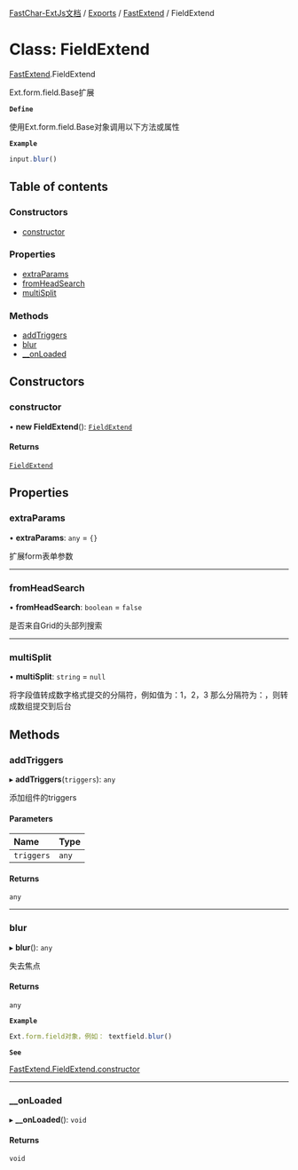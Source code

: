 [FastChar-ExtJs文档](../README.md) / [Exports](../modules.md) / [FastExtend](../modules/FastExtend.md) / FieldExtend

# Class: FieldExtend

[FastExtend](../modules/FastExtend.md).FieldExtend

Ext.form.field.Base扩展

**`Define`**

使用Ext.form.field.Base对象调用以下方法或属性

**`Example`**

```ts
input.blur()
```

## Table of contents

### Constructors

- [constructor](FastExtend.FieldExtend.md#constructor)

### Properties

- [extraParams](FastExtend.FieldExtend.md#extraparams)
- [fromHeadSearch](FastExtend.FieldExtend.md#fromheadsearch)
- [multiSplit](FastExtend.FieldExtend.md#multisplit)

### Methods

- [addTriggers](FastExtend.FieldExtend.md#addtriggers)
- [blur](FastExtend.FieldExtend.md#blur)
- [\_\_onLoaded](FastExtend.FieldExtend.md#__onloaded)

## Constructors

### constructor

• **new FieldExtend**(): [`FieldExtend`](FastExtend.FieldExtend.md)

#### Returns

[`FieldExtend`](FastExtend.FieldExtend.md)

## Properties

### extraParams

• **extraParams**: `any` = `{}`

扩展form表单参数

___

### fromHeadSearch

• **fromHeadSearch**: `boolean` = `false`

是否来自Grid的头部列搜索

___

### multiSplit

• **multiSplit**: `string` = `null`

将字段值转成数字格式提交的分隔符，例如值为：1，2，3 那么分隔符为：，则转成数组提交到后台

## Methods

### addTriggers

▸ **addTriggers**(`triggers`): `any`

添加组件的triggers

#### Parameters

| Name | Type |
| :------ | :------ |
| `triggers` | `any` |

#### Returns

`any`

___

### blur

▸ **blur**(): `any`

失去焦点

#### Returns

`any`

**`Example`**

```ts
Ext.form.field对象，例如： textfield.blur()
```

**`See`**

[FastExtend.FieldExtend.constructor](FastExtend.FieldExtend.md#constructor)

___

### \_\_onLoaded

▸ **__onLoaded**(): `void`

#### Returns

`void`
